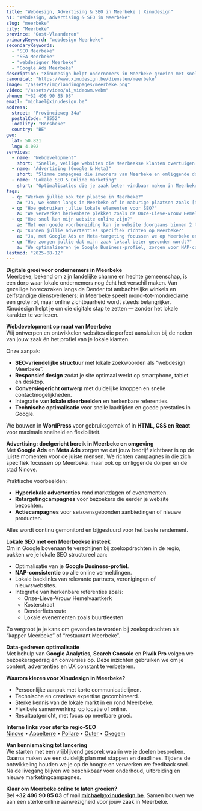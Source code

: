 ```yaml
---
title: "Webdesign, Advertising & SEO in Meerbeke | Xinudesign"
h1: "Webdesign, Advertising & SEO in Meerbeke"
slug: "meerbeke"
city: "Meerbeke"
province: "Oost-Vlaanderen"
primaryKeyword: "webdesign Meerbeke"
secondaryKeywords:
  - "SEO Meerbeke"
  - "SEA Meerbeke"
  - "webdesigner Meerbeke"
  - "Google Ads Meerbeke"
description: "Xinudesign helpt ondernemers in Meerbeke groeien met snelle websites, doelgerichte advertenties en lokale SEO-strategieën die inspelen op de eigenheid van het dorp."
canonical: "https://www.xinudesign.be/diensten/meerbeke"
image: "/assets/img/landingpages/meerbeke.png"
video: "/assets/video/ai_videowm.webm"
phone: "+32 496 90 85 03"
email: "michael@xinudesign.be"
address:
  street: "Provincieweg 34a"
  postalCode: "9552"
  locality: "Borsbeke"
  country: "BE"
geo:
  lat: 50.821
  lng: 4.002
services:
  - name: "Webdevelopment"
    short: "Snelle, veilige websites die Meerbeekse klanten overtuigen en converteren."
  - name: "Advertising (Google & Meta)"
    short: "Slimme campagnes die inwoners van Meerbeke en omliggende dorpen gericht bereiken."
  - name: "Lokale SEO & Online marketing"
    short: "Optimalisaties die je zaak beter vindbaar maken in Meerbeke en omgeving."
faqs:
  - q: "Werken jullie ook ter plaatse in Meerbeke?"
    a: "Ja, we komen langs in Meerbeke of in naburige plaatsen zoals [Ninove](/diensten/ninove), [Appelterre](/diensten/appelterre) en [Pollare](/diensten/pollare). Online afspraken zijn ook mogelijk."
  - q: "Hoe gebruiken jullie lokale elementen voor SEO?"
    a: "We verwerken herkenbare plekken zoals de Onze-Lieve-Vrouw Hemelvaartkerk, de Kosterstraat en de Denderfietsroute in teksten, meta-data en visuals."
  - q: "Hoe snel kan mijn website online zijn?"
    a: "Met een goede voorbereiding kan je website doorgaans binnen 2 tot 4 weken live gaan."
  - q: "Kunnen jullie advertenties specifiek richten op Meerbeke?"
    a: "Ja, met Google Ads en Meta-targeting focussen we op Meerbeke en omliggende regio’s, zodat jouw boodschap exact de juiste doelgroep bereikt."
  - q: "Hoe zorgen jullie dat mijn zaak lokaal beter gevonden wordt?"
    a: "We optimaliseren je Google Business-profiel, zorgen voor NAP-consistentie en bouwen lokale backlinks rond zoekwoorden zoals 'webdesigner Meerbeke'."
lastmod: "2025-08-12"
---
```


**Digitale groei voor ondernemers in Meerbeke**  
Meerbeke, bekend om zijn landelijke charme en hechte gemeenschap, is een dorp waar lokale ondernemers nog écht het verschil maken. Van gezellige horecazaken langs de Dender tot ambachtelijke winkels en zelfstandige dienstverleners: in Meerbeke speelt mond-tot-mondreclame een grote rol, maar online zichtbaarheid wordt steeds belangrijker. Xinudesign helpt je om die digitale stap te zetten — zonder het lokale karakter te verliezen.

**Webdevelopment op maat van Meerbeke**  
Wij ontwerpen en ontwikkelen websites die perfect aansluiten bij de noden van jouw zaak én het profiel van je lokale klanten.

Onze aanpak:

- **SEO-vriendelijke structuur** met lokale zoekwoorden als “webdesign Meerbeke”.
- **Responsief design** zodat je site optimaal werkt op smartphone, tablet en desktop.
- **Conversiegericht ontwerp** met duidelijke knoppen en snelle contactmogelijkheden.
- Integratie van **lokale sfeerbeelden** en herkenbare referenties.
- **Technische optimalisatie** voor snelle laadtijden en goede prestaties in Google.

We bouwen in **WordPress** voor gebruiksgemak of in **HTML, CSS en React** voor maximale snelheid en flexibiliteit.

**Advertising: doelgericht bereik in Meerbeke en omgeving**  
Met **Google Ads** en **Meta Ads** zorgen we dat jouw bedrijf zichtbaar is op de juiste momenten voor de juiste mensen. We richten campagnes in die zich specifiek focussen op Meerbeke, maar ook op omliggende dorpen en de stad Ninove.

Praktische voorbeelden:

- **Hyperlokale advertenties** rond marktdagen of evenementen.
- **Retargetingcampagnes** voor bezoekers die eerder je website bezochten.
- **Actiecampagnes** voor seizoensgebonden aanbiedingen of nieuwe producten.

Alles wordt continu gemonitord en bijgestuurd voor het beste rendement.

**Lokale SEO met een Meerbeekse insteek**  
Om in Google bovenaan te verschijnen bij zoekopdrachten in de regio, pakken we je lokale SEO structureel aan:

- Optimalisatie van je **Google Business-profiel**.
- **NAP-consistentie** op alle online vermeldingen.
- Lokale backlinks van relevante partners, verenigingen of nieuwswebsites.
- Integratie van herkenbare referenties zoals:
  - Onze-Lieve-Vrouw Hemelvaartkerk
  - Kosterstraat
  - Denderfietsroute
  - Lokale evenementen zoals buurtfeesten

Zo vergroot je je kans om gevonden te worden bij zoekopdrachten als “kapper Meerbeke” of “restaurant Meerbeke”.

**Data-gedreven optimalisatie**  
Met behulp van **Google Analytics**, **Search Console** en **Piwik Pro** volgen we bezoekersgedrag en conversies op. Deze inzichten gebruiken we om je content, advertenties en UX constant te verbeteren.

**Waarom kiezen voor Xinudesign in Meerbeke?**

- Persoonlijke aanpak met korte communicatielijnen.
- Technische en creatieve expertise gecombineerd.
- Sterke kennis van de lokale markt in en rond Meerbeke.
- Flexibele samenwerking: op locatie of online.
- Resultaatgericht, met focus op meetbare groei.

**Interne links voor sterke regio-SEO**  
[Ninove](/diensten/ninove) • [Appelterre](/diensten/appelterre) • [Pollare](/diensten/pollare) • [Outer](/diensten/outer) • [Okegem](/diensten/okegem)

**Van kennismaking tot lancering**  
We starten met een vrijblijvend gesprek waarin we je doelen bespreken. Daarna maken we een duidelijk plan met stappen en deadlines. Tijdens de ontwikkeling houden we je op de hoogte en verwerken we feedback snel. Na de livegang blijven we beschikbaar voor onderhoud, uitbreiding en nieuwe marketingcampagnes.

**Klaar om Meerbeke online te laten groeien?**  
Bel **+32 496 90 85 03** of mail **[michael@xinudesign.be](mailto:michael@xinudesign.be)**. Samen bouwen we aan een sterke online aanwezigheid voor jouw zaak in Meerbeke.
